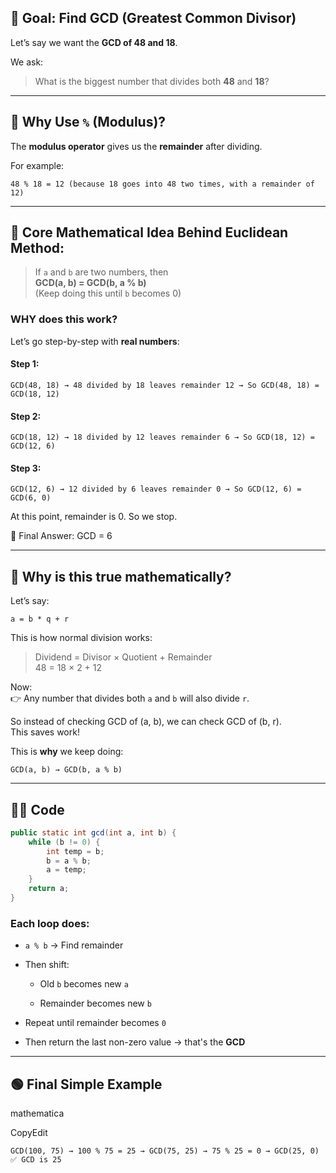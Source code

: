 ## 🎯 Goal: Find GCD (Greatest Common Divisor)

Let’s say we want the **GCD of 48 and 18**.

We ask:

> What is the biggest number that divides both **48** and **18**?

---

## 🔢 Why Use `%` (Modulus)?

The **modulus operator** gives us the **remainder** after dividing.

For example:

`48 % 18 = 12 (because 18 goes into 48 two times, with a remainder of 12)`

---

## 🤯 Core Mathematical Idea Behind Euclidean Method:

> If `a` and `b` are two numbers, then  
> **GCD(a, b) = GCD(b, a % b)**  
> (Keep doing this until `b` becomes 0)

### WHY does this work?

Let’s go step-by-step with **real numbers**:

#### Step 1:


`GCD(48, 18) → 48 divided by 18 leaves remainder 12 → So GCD(48, 18) = GCD(18, 12)`

#### Step 2:


`GCD(18, 12) → 18 divided by 12 leaves remainder 6 → So GCD(18, 12) = GCD(12, 6)`

#### Step 3:


`GCD(12, 6) → 12 divided by 6 leaves remainder 0 → So GCD(12, 6) = GCD(6, 0)`

At this point, remainder is 0. So we stop.

🎉 Final Answer: GCD = 6

---

## 🧠 Why is this true mathematically?

Let’s say:

`a = b * q + r`

This is how normal division works:

> Dividend = Divisor × Quotient + Remainder  
> 48 = 18 × 2 + 12

Now:  
👉 Any number that divides both `a` and `b` will also divide `r`.

So instead of checking GCD of (a, b), we can check GCD of (b, r).  
This saves work!

This is **why** we keep doing:

`GCD(a, b) → GCD(b, a % b)`

---

## 🧑‍💻 Code


```java
public static int gcd(int a, int b) {
    while (b != 0) {
        int temp = b;
        b = a % b;
        a = temp;
    }
    return a;
}
```

### Each loop does:

- `a % b` → Find remainder
    
- Then shift:
    
    - Old `b` becomes new `a`
        
    - Remainder becomes new `b`
        
- Repeat until remainder becomes `0`
    
- Then return the last non-zero value → that's the **GCD**
    

---

## 🟢 Final Simple Example

mathematica

CopyEdit

`GCD(100, 75) → 100 % 75 = 25 → GCD(75, 25) → 75 % 25 = 0 → GCD(25, 0) ✅ GCD is 25`